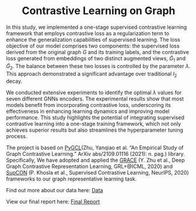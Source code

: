 <div style="text-align: center;">

<h1>Contrastive Learning on Graph</h1>

</div>

In this study, we implemented a one-stage supervised contrastive learning framework that employs contrastive loss as a regularization term to enhance the generalization capabilities of supervised learning. The loss objective of our model comprises two components: the supervised loss derived from the original graph $G$ and its training labels, and the contrastive loss generated from embeddings of two distinct augmented views, $\tilde{G}_1$ and 
$\tilde{G}_2$. The balance between these two losses is controlled by the parameter $\lambda$. This approach demonstrated a significant advantage over traditional $l_2$ decay.

We conducted extensive experiments to identify the optimal $\lambda$ values for seven different GNNs encoders. The experimental results show that most models benefit from incorporating contrastive loss, underscoring its effectiveness in enhancing learning dynamics and improving model performance. This study highlights the potential of integrating supervised contrastive learning into a one-stage training framework, which not only achieves superior results but also streamlines the hyperparameter tuning process.

The project is based on [PyGCL](https://github.com/PyGCL/PyGCL)(Zhu, Yanqiao et al. “An Empirical Study of Graph Contrastive Learning.” ArXiv abs/2109.01116 (2021): n. pag.) library. Specifically, We have adopted and applied the [GRACE](GRACE.ipynb) (Y. Zhu et al., Deep Graph Contrastive Representation Learning, GRL+@ICML, 2020) and [SupCON](SupCON.ipynb) (P. Khosla et al., Supervised Contrastive Learning, NeurIPS, 2020) frameworks to our graph representative learning task. 

Find out more about our data here: [Data](data/README.md)

View our final report here: [Final Report](CSE_881_Project_Report.pdf)
